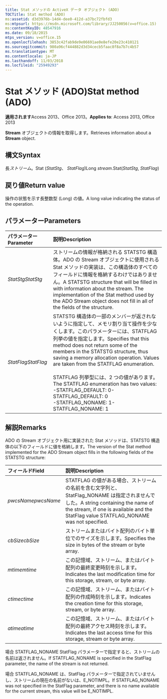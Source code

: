 ```yaml
---
title: Stat メソッドの ActiveX データ オブジェクト (ADO)
TOCTitle: Stat method (ADO)
ms:assetid: d3d3976b-14d4-dee0-412d-a37bc72fbfd3
ms:mtpsurl: https://msdn.microsoft.com/library/JJ250056(v=office.15)
ms:contentKeyID: 48547916
ms.date: 09/18/2015
mtps_version: v=office.15
ms.openlocfilehash: 3853c42fab9de9e06691ae0e8efe20e23c410121
ms.sourcegitcommit: 980a96cf444882d3d34cecb5faac8f8a7b7c4b57
ms.translationtype: MT
ms.contentlocale: ja-JP
ms.lasthandoff: 11/03/2018
ms.locfileid: "25949293"
---
```

# <a name="stat-method-ado"></a><span data-ttu-id="f7f98-102">Stat メソッド (ADO)</span><span class="sxs-lookup"><span data-stu-id="f7f98-102">Stat method (ADO)</span></span>

<span data-ttu-id="f7f98-103">**適用されます**Access 2013、Office 2013。</span><span class="sxs-lookup"><span data-stu-id="f7f98-103">**Applies to**: Access 2013, Office 2013</span></span>

<span data-ttu-id="f7f98-104">**Stream** オブジェクトの情報を取得します。</span><span class="sxs-lookup"><span data-stu-id="f7f98-104">Retrieves information about a **Stream** object.</span></span>

## <a name="syntax"></a><span data-ttu-id="f7f98-105">構文</span><span class="sxs-lookup"><span data-stu-id="f7f98-105">Syntax</span></span>

<span data-ttu-id="f7f98-106">長*ストリーム*。Stat (*StatStg*、 *StatFlag*)</span><span class="sxs-lookup"><span data-stu-id="f7f98-106">Long *stream*.Stat(*StatStg*, *StatFlag*)</span></span>

## <a name="return-value"></a><span data-ttu-id="f7f98-107">戻り値</span><span class="sxs-lookup"><span data-stu-id="f7f98-107">Return value</span></span>

<span data-ttu-id="f7f98-108">操作の状態を示す長整数型 (Long) の値。</span><span class="sxs-lookup"><span data-stu-id="f7f98-108">A long value indicating the status of the operation.</span></span>

## <a name="parameters"></a><span data-ttu-id="f7f98-109">パラメーター</span><span class="sxs-lookup"><span data-stu-id="f7f98-109">Parameters</span></span>

|<span data-ttu-id="f7f98-110">パラメーター</span><span class="sxs-lookup"><span data-stu-id="f7f98-110">Parameter</span></span>|<span data-ttu-id="f7f98-111">説明</span><span class="sxs-lookup"><span data-stu-id="f7f98-111">Description</span></span>|
|:--------|:----------|
|<span data-ttu-id="f7f98-112">*StatStg*</span><span class="sxs-lookup"><span data-stu-id="f7f98-112">*StatStg*</span></span> |<span data-ttu-id="f7f98-p101">ストリームの情報が格納される STATSTG 構造体。ADO の Stream オブジェクトに使用される Stat メソッドの実装は、この構造体のすべてのフィールドに情報を格納するわけではありません。</span><span class="sxs-lookup"><span data-stu-id="f7f98-p101">A STATSTG structure that will be filled in with information about the stream. The implementation of the Stat method used by the ADO Stream object does not fill in all of the fields of the structure.</span></span>|
|<span data-ttu-id="f7f98-115">*StatFlag*</span><span class="sxs-lookup"><span data-stu-id="f7f98-115">*StatFlag*</span></span> |<span data-ttu-id="f7f98-p102">STATSTG 構造体の一部のメンバーが返されないように指定して、メモリ割り当て操作を少なくします。このパラメーターには、STATFLAG 列挙の値を指定します。</span><span class="sxs-lookup"><span data-stu-id="f7f98-p102">Specifies that this method does not return some of the members in the STATSTG structure, thus saving a memory allocation operation. Values are taken from the STATFLAG enumeration.</span></span><br/><br/><span data-ttu-id="f7f98-118">STATFLAG 列挙型には、2 つの値があります。</span><span class="sxs-lookup"><span data-stu-id="f7f98-118">The STATFLAG enumeration has two values:</span></span><br/><span data-ttu-id="f7f98-119">-STATFLAG_DEFAULT: 0</span><span class="sxs-lookup"><span data-stu-id="f7f98-119">- STATFLAG_DEFAULT: 0</span></span><br/><span data-ttu-id="f7f98-120">-STATFLAG_NONAME: 1</span><span class="sxs-lookup"><span data-stu-id="f7f98-120">- STATFLAG_NONAME: 1</span></span> |


## <a name="remarks"></a><span data-ttu-id="f7f98-121">解説</span><span class="sxs-lookup"><span data-stu-id="f7f98-121">Remarks</span></span>

<span data-ttu-id="f7f98-122">ADO の Stream オブジェクト用に実装された Stat メソッドは、STATSTG 構造体の以下のフィールドに値を格納します。</span><span class="sxs-lookup"><span data-stu-id="f7f98-122">The version of the Stat method implemented for the ADO Stream object fills in the following fields of the STATSTG structure:</span></span>

|<span data-ttu-id="f7f98-123">フィールド</span><span class="sxs-lookup"><span data-stu-id="f7f98-123">Field</span></span>|<span data-ttu-id="f7f98-124">説明</span><span class="sxs-lookup"><span data-stu-id="f7f98-124">Description</span></span>|
|:--------|:----------|
|<span data-ttu-id="f7f98-125">*pwcsName*</span><span class="sxs-lookup"><span data-stu-id="f7f98-125">*pwcsName*</span></span> |<span data-ttu-id="f7f98-126">STATFLAG の値がある場合、ストリームの名前を含む文字列と、StatFlag\_NONAME は指定されませんでした。</span><span class="sxs-lookup"><span data-stu-id="f7f98-126">A string containing the name of the stream, if one is available and the StatFlag value STATFLAG\_NONAME was not specified.</span></span>|
|<span data-ttu-id="f7f98-127">*cbSize*</span><span class="sxs-lookup"><span data-stu-id="f7f98-127">*cbSize*</span></span> |<span data-ttu-id="f7f98-128">ストリームまたはバイト配列のバイト単位でのサイズを示します。</span><span class="sxs-lookup"><span data-stu-id="f7f98-128">Specifies the size in bytes of the stream or byte array.</span></span>|
|<span data-ttu-id="f7f98-129">*mtime*</span><span class="sxs-lookup"><span data-stu-id="f7f98-129">*mtime*</span></span> |<span data-ttu-id="f7f98-130">この記憶域、ストリーム、またはバイト配列の最終変更時刻を示します。</span><span class="sxs-lookup"><span data-stu-id="f7f98-130">Indicates the last modification time for this storage, stream, or byte array.</span></span>|
|<span data-ttu-id="f7f98-131">*ctime*</span><span class="sxs-lookup"><span data-stu-id="f7f98-131">*ctime*</span></span> |<span data-ttu-id="f7f98-132">この記憶域、ストリーム、またはバイト配列の作成時刻を示します。</span><span class="sxs-lookup"><span data-stu-id="f7f98-132">Indicates the creation time for this storage, stream, or byte array.</span></span>|
|<span data-ttu-id="f7f98-133">*atime*</span><span class="sxs-lookup"><span data-stu-id="f7f98-133">*atime*</span></span> |<span data-ttu-id="f7f98-134">この記憶域、ストリーム、またはバイト配列の最終アクセス時刻を示します。</span><span class="sxs-lookup"><span data-stu-id="f7f98-134">Indicates the last access time for this storage, stream or byte array.</span></span>|

<span data-ttu-id="f7f98-135">場合 STATFLAG\_NONAME StatFlag パラメーターで指定すると、ストリームの名前は返されません。</span><span class="sxs-lookup"><span data-stu-id="f7f98-135">If STATFLAG\_NONAME is specified in the StatFlag parameter, the name of the stream is not returned.</span></span>

<span data-ttu-id="f7f98-136">場合 STATFLAG\_NONAME は、StatFlag パラメーターで指定されていませんし、ストリームの現在の名前がないは、E\_NOTIMPL。</span><span class="sxs-lookup"><span data-stu-id="f7f98-136">If STATFLAG\_NONAME was not specified in the StatFlag parameter, and there is no name available for the current stream, this value will be E\_NOTIMPL.</span></span>

